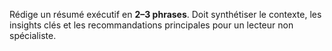 Rédige un résumé exécutif en **2–3 phrases**.
Doit synthétiser le contexte, les insights clés et les recommandations principales pour un lecteur non spécialiste.
